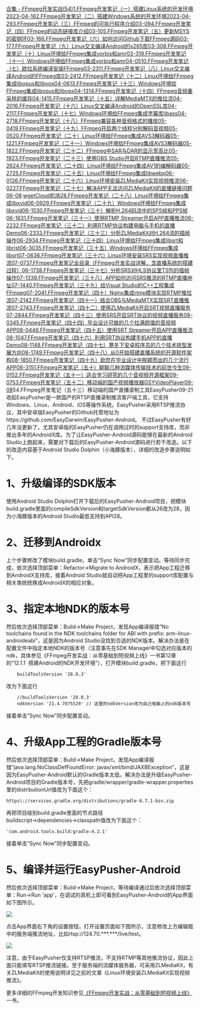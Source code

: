 [合集 \- FFmpeg开发实战(54\)](https://github.com)[1\.FFmpeg开发笔记（一）搭建Linux系统的开发环境2023\-04\-16](https://github.com/aqi00/p/17323833.html)[2\.FFmpeg开发笔记（二）搭建Windows系统的开发环境2023\-04\-29](https://github.com/aqi00/p/17363751.html)[3\.FFmpeg开发笔记（三）FFmpeg的可执行程序介绍03\-09](https://github.com/aqi00/p/18062895)[4\.FFmpeg开发笔记（四）FFmpeg的动态链接库介绍03\-10](https://github.com/aqi00/p/18062898)[5\.FFmpeg开发笔记（五）更新MSYS的密钥环03\-16](https://github.com/aqi00/p/18062901)[6\.FFmpeg开发笔记（六）如何访问Github下载FFmpeg源码03\-17](https://github.com/aqi00/p/18062902)[7\.FFmpeg开发笔记（九）Linux交叉编译Android的x265库03\-30](https://github.com/aqi00/p/18078413)[8\.FFmpeg开发笔记（十）Linux环境给FFmpeg集成vorbis和amr03\-31](https://github.com/aqi00/p/18078414)[9\.FFmpeg开发笔记（十一）Windows环境给FFmpeg集成vorbis和amr04\-05](https://github.com/aqi00/p/18078415)[10\.FFmpeg开发笔记（七）欧拉系统编译安装FFmpeg03\-23](https://github.com/aqi00/p/18062905)[11\.FFmpeg开发笔记（八）Linux交叉编译Android的FFmpeg库03\-24](https://github.com/aqi00/p/18062906)[12\.FFmpeg开发笔记（十二）Linux环境给FFmpeg集成libopus和libvpx04\-06](https://github.com/aqi00/p/18105739)[13\.FFmpeg开发笔记（十三）Windows环境给FFmpeg集成libopus和libvpx04\-13](https://github.com/aqi00/p/18105744)[14\.FFmpeg开发笔记（十四）FFmpeg音频重采样的缓存04\-14](https://github.com/aqi00/p/18105749)[15\.FFmpeg开发笔记（十五）详解MediaMTX的推拉流04\-20](https://github.com/aqi00/p/18105753)[16\.FFmpeg开发笔记（十六）Linux交叉编译Android的OpenSSL库04\-21](https://github.com/aqi00/p/18132687)[17\.FFmpeg开发笔记（十七）Windows环境给FFmpeg集成字幕库libass04\-27](https://github.com/aqi00/p/18132702)[18\.FFmpeg开发笔记（十八）FFmpeg兼容各种音频格式的播放05\-04](https://github.com/aqi00/p/18132704)[19\.FFmpeg开发笔记（十九）FFmpeg开启两个线程分别解码音视频05\-05](https://github.com/aqi00/p/18161897)[20\.FFmpeg开发笔记（二十）Linux环境给FFmpeg集成AVS3解码器05\-12](https://github.com/aqi00/p/18161901)[21\.FFmpeg开发笔记（二十一）Windows环境给FFmpeg集成AVS3解码器05\-18](https://github.com/aqi00/p/18161908)[22\.FFmpeg开发笔记（二十二）FFmpeg中SAR与DAR的显示宽高比05\-19](https://github.com/aqi00/p/18161912)[23\.FFmpeg开发笔记（二十三）使用OBS Studio开启RTMP直播推流05\-26](https://github.com/aqi00/p/18199486)[24\.FFmpeg开发笔记（二十四）Linux环境给FFmpeg集成AV1的编解码器05\-27](https://github.com/aqi00/p/18199491)[25\.FFmpeg开发笔记（二十五）Linux环境给FFmpeg集成libwebp06\-01](https://github.com/aqi00/p/18199496)[26\.FFmpeg开发笔记（二十六）Linux环境安装ZLMediaKit实现视频推流06\-02](https://github.com/aqi00/p/18199499)[27\.FFmpeg开发笔记（二十七）解决APP无法访问ZLMediaKit的直播链接问题06\-08](https://github.com/aqi00/p/18199503):[wgetCloud机场](https://tabijibiyori.org)[28\.FFmpeg开发笔记（二十八）Linux环境给FFmpeg集成libxvid06\-09](https://github.com/aqi00/p/18199506)[29\.FFmpeg开发笔记（二十九）Windows环境给FFmpeg集成libxvid06\-15](https://github.com/aqi00/p/18239870)[30\.FFmpeg开发笔记（三十）解析H.264码流中的SPS帧和PPS帧06\-16](https://github.com/aqi00/p/18239876)[31\.FFmpeg开发笔记（三十一）使用RTMP Streamer开启APP直播推流06\-22](https://github.com/aqi00/p/18239879)[32\.FFmpeg开发笔记（三十二）利用RTMP协议构建电脑与手机的直播Demo06\-23](https://github.com/aqi00/p/18239882)[33\.FFmpeg开发笔记（三十三）分析ZLMediaKit对H.264流的插帧操作06\-29](https://github.com/aqi00/p/18240179)[34\.FFmpeg开发笔记（三十四）Linux环境给FFmpeg集成libsrt和librist06\-30](https://github.com/aqi00/p/18240185)[35\.FFmpeg开发笔记（三十五）Windows环境给FFmpeg集成libsrt07\-06](https://github.com/aqi00/p/18240192)[36\.FFmpeg开发笔记（三十六）Linux环境安装SRS实现视频直播推流07\-07](https://github.com/aqi00/p/18240199)[37\.FFmpeg开发笔记全目录（FFmpeg开发实战详解，含直播系统的搭建过程）06\-17](https://github.com/aqi00/p/18250735)[38\.FFmpeg开发笔记（三十七）分析SRS对HLS协议里TS包的插帧操作07\-13](https://github.com/aqi00/p/18288623)[39\.FFmpeg开发笔记（三十八）APP如何访问SRS推流的RTMP直播地址07\-14](https://github.com/aqi00/p/18288628)[40\.FFmpeg开发笔记（三十九）给Visual Studio的C\+\+工程集成FFmpeg07\-20](https://github.com/aqi00/p/18288635)[41\.FFmpeg开发笔记（四十）Nginx集成rtmp模块实现RTMP推拉流07\-21](https://github.com/aqi00/p/18288637)[42\.FFmpeg开发笔记（四十一）结合OBS与MediaMTX实现SRT直播推流07\-27](https://github.com/aqi00/p/18288640)[43\.FFmpeg开发笔记（四十二）使用ZLMediaKit开启SRT视频直播服务07\-28](https://github.com/aqi00/p/18288642)[44\.FFmpeg开发笔记（四十三）使用SRS开启SRT协议的视频直播服务08\-03](https://github.com/aqi00/p/18288645)[45\.FFmpeg开发笔记（四十四）毕业设计可做的几个拉满颜值的音视频APP08\-04](https://github.com/aqi00/p/18328118)[46\.FFmpeg开发笔记（四十五）使用SRT Streamer开启APP直播推流08\-10](https://github.com/aqi00/p/18328119)[47\.FFmpeg开发笔记（四十六）利用SRT协议构建手机APP的直播Demo08\-11](https://github.com/aqi00/p/18328121)[48\.FFmpeg开发笔记（四十七）寒冬下安卓程序员的几个技术转型发展方向08\-17](https://github.com/aqi00/p/18328122)[49\.FFmpeg开发笔记（四十八）从0开始搭建直播系统的开源软件架构08\-18](https://github.com/aqi00/p/18328123)[50\.FFmpeg开发笔记（四十九）助您在毕业设计中脱颖而出的几个流行APP08\-31](https://github.com/aqi00/p/18328125)[51\.FFmpeg开发笔记（五十）聊聊几种流媒体传输技术的前世今生09\-01](https://github.com/aqi00/p/18390366)[52\.FFmpeg开发笔记（五十一）适合学习研究的几个音视频开源框架09\-07](https://github.com/aqi00/p/18390371)[53\.FFmpeg开发笔记（五十二）移动端的国产视频播放器GSYVideoPlayer09\-08](https://github.com/aqi00/p/18390374)54\.FFmpeg开发笔记（五十三）移动端的国产直播录制工具EasyPusher09\-21收起
​EasyPusher是一款国产的RTSP直播录制推流客户端工具，它支持Windows、Linux、Android、iOS等操作系统。EasyPusher采用RTSP推流协议，其中安卓版EasyPusher的Github托管地址为https://github.com/EasyDarwin/EasyPusher\-Android。
 不过EasyPusher有好几年没更新了，尤其安卓版的EasyPusher仍在调用过时的support支持库，而非推出多年的AndroidX库。为了让EasyPusher\-Android源码能够在最新的Android Studio上跑起来，需要对下载后的EasyPusher\-Android源码进行若干改造。以下的改造内容基于Android Studio Dolphin（小海豚版本），详细的改造步骤说明如下。


# 1、升级编译的SDK版本


使用Android Studio Dolphin打开下载后的EasyPusher\-Android项目，把模块build.gradle里面的compileSdkVersion和targetSdkVersion都从26改为28，因为小海豚版本的Android Studio最低支持到API28。


# 2、迁移到Androidx


上个步骤修改了模块build.gradle，单击“Sync Now”同步配置变动。等待同步完成，依次选择顶部菜单：Refactor→Migrate to AndroidX，表示把App工程迁移到AndroidX支持库，接着Android Studio就自动把App工程里的support库配置与相关类统统换成AndroidX的相应对象。


# 3、指定本地NDK的版本号


然后依次选择顶部菜单：Build→Make Project，发现App编译报错“No toolchains found in the NDK toolchains folder for ABI with prefix: arm\-linux\-androideabi”，这是因为Android Studio没找到合适的NDK版本。解决办法是在配置文件中指定本地NDK的版本号（注意事先在SDK Manager中勾选对应版本的ndk，具体参见《FFmpeg开发实战：从零基础到短视频上线》一书第12章的“12\.1\.1  搭建Android的NDK开发环境”），打开模块build.gradle，把下面这行




```
    buildToolsVersion '28.0.3'
```


改为下面这行




```
    //buildToolsVersion '28.0.3'
    ndkVersion '21.4.7075529' // 这里的ndkVersion改为自己电脑上的ndk版本号
```


接着单击“Sync Now”同步配置变动。


# 4、升级App工程的Gradle版本号


然后依次选择顶部菜单：Build→Make Project，发现App编译报错“java.lang.NoClassDefFoundError: javax/xml/bind/JAXBException”，这是因为EasyPusher\-Android默认的Gradle版本太低。解决办法是升级EasyPusher\-Android项目的Gradle版本号，先把gradle/wrapper/gradle\-wrapper.properties里的distributionUrl值改为下面这个：




```
https\://services.gradle.org/distributions/gradle-6.7.1-bin.zip
```


再把项目级别build.gradle里面的节点路径buildscript→dependencies→classpath值改为下面这个：




```
'com.android.tools.build:gradle:4.2.1'
```


接着单击“Sync Now”同步配置变动。


# 5、编译并运行EasyPusher\-Android


然后依次选择顶部菜单：Build→Make Project，等待编译通过后依次选择顶部菜单：Run→Run 'app'，在调试的真机上即可看到EasyPusher\-Android的App界面如下图所示。


![](https://img2024.cnblogs.com/blog/729938/202408/729938-20240831153556860-1453302318.jpg)


点击App界面右下角的设置按钮，打开设置页面如下图所示，注意修改上方编辑框中的服务端推流地址，比如rtsp://124\.70\.\*\*\*.\*\*\*/live/test。


![](https://img2024.cnblogs.com/blog/729938/202408/729938-20240831153615951-1684925337.jpg)


注意，由于EasyPusher仅支持RTSP推流，不支持RTMP等其他推流协议，因此上面只能填写RTSP推流链接。至于服务端的流媒体服务器，可采用ZLMediaKit，有关ZLMediaKit的使用说明详见之前的文章《Linux环境安装ZLMediaKit实现视频推流》。


更多详细的FFmpeg开发知识参见[《FFmpeg开发实战：从零基础到短视频上线》](https://item.jd.com/14020415.html "《FFmpeg开发实战：从零基础到短视频上线》")一书。


 


​
